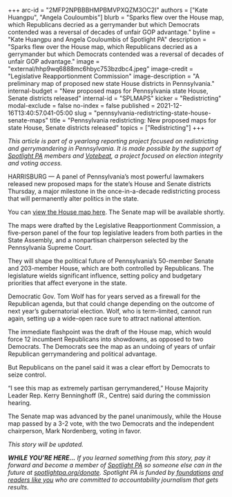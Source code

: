 +++
arc-id = "2MFP2NPBBBHMPBMVPXQZM3OC2I"
authors = ["Kate Huangpu", "Angela Couloumbis"]
blurb = "Sparks flew over the House map, which Republicans decried as a gerrymander but which Democrats contended was a reversal of decades of unfair GOP advantage."
byline = "Kate Huangpu and Angela Couloumbis of Spotlight PA"
description = "Sparks flew over the House map, which Republicans decried as a gerrymander but which Democrats contended was a reversal of decades of unfair GOP advantage."
image = "external/hhp9wq6888mc6hbyc753bzdbc4.jpeg"
image-credit = "Legislative Reapportionment Commission"
image-description = "A preliminary map of proposed new state House districts in Pennsylvania."
internal-budget = "New proposed maps for Pennsylvania state House, Senate districts released"
internal-id = "SPLMAPS"
kicker = "Redistricting"
modal-exclude = false
no-index = false
published = 2021-12-16T13:40:57.041-05:00
slug = "pennsylvania-redistricting-state-house-senate-maps"
title = "Pennsylvania redistricting: New proposed maps for state House, Senate districts released"
topics = ["Redistricting"]
+++

<i>This article is part of a yearlong reporting project focused on redistricting and gerrymandering in Pennsylvania. It is made possible by the support of </i><a href="https://www.spotlightpa.org/"><i>Spotlight PA</i></a><i> members and </i><a href="https://votebeat.org/"><i>Votebeat</i></a><i>, a project focused on election integrity and voting access.</i>

HARRISBURG — A panel of Pennsylvania’s most powerful lawmakers released new proposed maps for the state’s House and Senate districts Thursday, a major milestone in the once-in-a-decade redistricting process that will permanently alter politics in the state.

You can <a href="https://davesredistricting.org/maps#viewmap::5db459af-cfbf-42d0-839e-30230a97f34e">view the House map here</a>. The Senate map will be available shortly.

The maps were drafted by the Legislative Reapportionment Commission, a five-person panel of the four top legislative leaders from both parties in the State Assembly, and a nonpartisan chairperson selected by the Pennsylvania Supreme Court.

They will shape the political future of Pennsylvania’s 50-member Senate and 203-member House, which are both controlled by Republicans. The legislature wields significant influence, setting policy and budgetary priorities that affect everyone in the state.

Democratic Gov. Tom Wolf has for years served as a firewall for the Republican agenda, but that could change depending on the outcome of next year’s gubernatorial election. Wolf, who is term-limited, cannot run again, setting up a wide-open race sure to attract national attention.

The immediate flashpoint was the draft of the House map, which would force 12 incumbent Republicans into showdowns, as opposed to two Democrats. The Democrats see the map as an undoing of years of unfair Republican gerrymandering and political advantage.

But Republicans on the panel said it was a clear effort by Democrats to seize control.

“I see this map as extremely partisan gerrymandered,” House Majority Leader Rep. Kerry Benninghoff (R., Centre) said during the commission hearing.

The Senate map was advanced by the panel unanimously, while the House map passed by a 3-2 vote, with the two Democrats and the independent chairperson, Mark Nordenberg, voting in favor.

<i>This story will be updated.</i>

<i><b>WHILE YOU’RE HERE...</b></i><i> If you learned something from this story, pay it forward and become a member of </i><a href="https://www.spotlightpa.org/"><i>Spotlight PA</i></a><i> so someone else can in the future at </i><a href="http://spotlightpa.org/donate"><i>spotlightpa.org/donate</i></a><i>. Spotlight PA is funded by</i><a href="https://www.spotlightpa.org/support"><i> foundations</i></a><i> </i><a href="https://www.spotlightpa.org/support"><i>and readers like you</i></a><i> who are committed to accountability journalism that gets results.</i>
